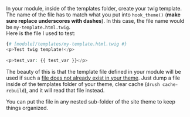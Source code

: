 In your module, inside of the templates folder, create your twig template. The name of the file has to match what you put into `hook_theme()` (**make sure replace underscores with dashes**). In this case, the file name would be `my-template.html.twig`.  
Here is the file I used to test:

```php
{# [module]/templates/my-template.html.twig #}
<p>Test twig template!</p>
 
<p>test_var: {{ test_var }}</p>

```

The beauty of this is that the template file defined in your module will be used if such a [file does not already exist in your theme](https://api.drupal.org/api/drupal/core!lib!Drupal!Core!Render!theme.api.php/group/themeable/8#sec%5Foverriding%5Ftheme%5Fhooks "Overriding theme hooks"). Just dump a file inside of the templates folder of your theme, clear cache (`drush cache-rebuild`), and it will read that file instead.

You can put the file in any nested sub-folder of the site theme to keep things organized.
